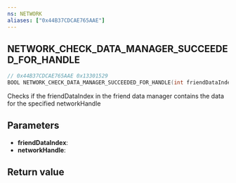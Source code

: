 ```yaml
---
ns: NETWORK
aliases: ["0x44B37CDCAE765AAE"]
---
```

## NETWORK_CHECK_DATA_MANAGER_SUCCEEDED_FOR_HANDLE

```c
// 0x44B37CDCAE765AAE 0x13301529
BOOL NETWORK_CHECK_DATA_MANAGER_SUCCEEDED_FOR_HANDLE(int friendDataIndex, int* networkHandle);
```

Checks if the friendDataIndex in the friend data manager contains the data for the specified networkHandle

## Parameters
* **friendDataIndex**: 
* **networkHandle**: 

## Return value
